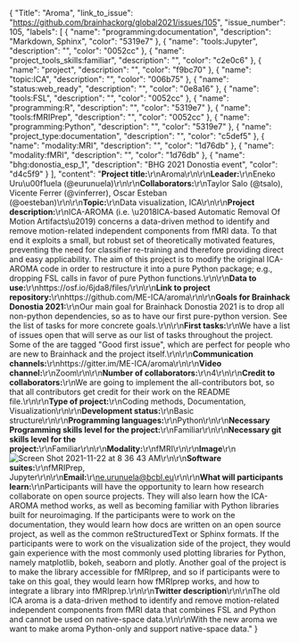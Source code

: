 {
  "Title": "Aroma",
  "link_to_issue": "https://github.com/brainhackorg/global2021/issues/105",
  "issue_number": 105,
  "labels": [
    {
      "name": "programming:documentation",
      "description": "Markdown, Sphinx",
      "color": "5319e7"
    },
    {
      "name": "tools:Jupyter",
      "description": "",
      "color": "0052cc"
    },
    {
      "name": "project_tools_skills:familiar",
      "description": "",
      "color": "c2e0c6"
    },
    {
      "name": "project",
      "description": "",
      "color": "f9bc70"
    },
    {
      "name": "topic:ICA",
      "description": "",
      "color": "006b75"
    },
    {
      "name": "status:web_ready",
      "description": "",
      "color": "0e8a16"
    },
    {
      "name": "tools:FSL",
      "description": "",
      "color": "0052cc"
    },
    {
      "name": "programming:R",
      "description": "",
      "color": "5319e7"
    },
    {
      "name": "tools:fMRIPrep",
      "description": "",
      "color": "0052cc"
    },
    {
      "name": "programming:Python",
      "description": "",
      "color": "5319e7"
    },
    {
      "name": "project_type:documentation",
      "description": "",
      "color": "c5def5"
    },
    {
      "name": "modality:MRI",
      "description": "",
      "color": "1d76db"
    },
    {
      "name": "modality:fMRI",
      "description": "",
      "color": "1d76db"
    },
    {
      "name": "bhg:donostia_esp_1",
      "description": "BHG 2021 Donostia event",
      "color": "d4c5f9"
    }
  ],
  "content": "**Project title:**\r\nAroma\r\n\r\n**Leader:**\r\nEneko Uru\u00f1uela (@eurunuela)\r\n\r\n**Collaborators:**\r\nTaylor Salo (@tsalo), Vicente Ferrer (@vinferrer), Oscar Esteban (@oesteban)\r\n\r\n**Topic:**\r\nData visualization, ICA\r\n\r\n**Project description:**\r\nICA-AROMA (i.e. \u2018ICA-based Automatic Removal Of Motion Artifacts\u2019) concerns a data-driven method to identify and remove motion-related independent components from fMRI data. To that end it exploits a small, but robust set of theoretically motivated features, preventing the need for classifier re-training and therefore providing direct and easy applicability. The aim of this project is to modify the original ICA-AROMA code in order to restructure it into a pure Python package; e.g., dropping FSL calls in favor of pure Python functions.\r\n\r\n**Data to use:**\r\nhttps://osf.io/6jda8/files/\r\n\r\n**Link to project repository:**\r\nhttps://github.com/ME-ICA/aroma\r\n\r\n**Goals for Brainhack Donostia 2021:**\r\nOur main goal for Brainhack Donostia 2021 is to drop all non-python dependencies, so as to have our first pure-python version. See the list of tasks for more concrete goals.\r\n\r\n**First tasks:**\r\nWe have a list of issues open that will serve as our list of tasks throughout the project. Some of the are tagged \"Good first issue\", which are perfect for people who are new to Brainhack and the project itself.\r\n\r\n**Communication channels:**\r\nhttps://gitter.im/ME-ICA/aroma\r\n\r\n**Video channel:**\r\nZoom\r\n\r\n**Number of collaborators:**\r\n4\r\n\r\n**Credit to collaborators:**\r\nWe are going to implement the all-contributors bot, so that all contributors get credit for their work on the README file.\r\n\r\n**Type of project:**\r\nCoding methods, Documentation, Visualization\r\n\r\n**Development status:**\r\nBasic structure\r\n\r\n**Programming languages:**\r\nPython\r\n\r\n**Necessary Programming skills level for the project:**\r\nFamiliar\r\n\r\n**Necessary git skills level for the project:**\r\nFamiliar\r\n\r\n**Modality:**\r\nfMRI\r\n\r\n**Image**\r\n![Screen Shot 2021-11-22 at 8 36 43 AM](https://user-images.githubusercontent.com/13706448/142821535-6dae89b1-e3c2-4611-9525-bcb1b36dddc6.png)\r\n\r\n**Software suites:**\r\nfMRIPrep, Jupyter\r\n\r\n**Email:**\r\ne.urunuela@bcbl.eu\r\n\r\n**What will participants learn:**\r\nParticipants will have the opportunity to learn how research collaborate on open source projects. They will also learn how the ICA-AROMA method works, as well as becoming familiar with Python libraries built for neuroimaging. If the participants were to work on the documentation, they would learn how docs are written on an open source project, as well as the common reStructuredText or Sphinx formats. If the participants were to work on the visualization side of the project, they would gain experience with the most commonly used plotting libraries for Python, namely matplotlib, bokeh, seaborn and plotly. Another goal of the project is to make the library accessible for fMRIprep, and so if participants were to take on this goal, they would learn how fMRIprep works, and how to integrate a library into fMRIprep.\r\n\r\n**Twitter description**\r\n\r\nThe old ICA aroma is a data-driven method to identify and remove motion-related independent components from fMRI data that combines FSL and Python and cannot be used on native-space data.\r\n\r\nWith the new aroma we want to make aroma Python-only and support native-space data."
}